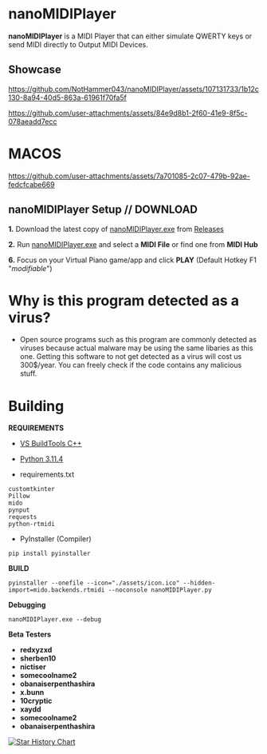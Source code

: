 
# nanoMIDIPlayer

  

**nanoMIDIPlayer** is a MIDI Player that can either simulate QWERTY keys or send MIDI directly to Output MIDI Devices.
  

## Showcase

  


https://github.com/NotHammer043/nanoMIDIPlayer/assets/107131733/1b12c130-8a94-40d5-863a-61961f70fa5f


https://github.com/user-attachments/assets/84e9d8b1-2f60-41e9-8f5c-078aeadd7ecc


# MACOS


https://github.com/user-attachments/assets/7a701085-2c07-479b-92ae-fedcfcabe669




  

## nanoMIDIPlayer Setup // DOWNLOAD

**1.** Download the latest copy of [nanoMIDIPlayer.exe](https://github.com/NotHammer043/nanoMIDIPlayer/releases) from [Releases](https://github.com/NotHammer043/nanoMIDIPlayer/releases)

  

**2.** Run [nanoMIDIPlayer.exe](https://github.com/NotHammer043/nanoMIDIPlayer/releases) and select a **MIDI File** or find one from **MIDI Hub**

  

**6.** Focus on your Virtual Piano game/app and click **PLAY** (Default Hotkey F1 "*modifiable*")


# Why is this program detected as a virus?
- Open source programs such as this program are commonly detected as viruses because actual malware may be using the same libaries as this one. Getting this software to not get detected as a virus will cost us 300$/year. You can freely check if the code contains any malicious stuff.
  

# Building

**REQUIREMENTS**

  

* [VS BuildTools C++](https://visualstudio.microsoft.com/visual-cpp-build-tools/)

* [Python 3.11.4](https://www.python.org/ftp/python/3.11.4/python-3.11.4-amd64.exe)

* requirements.txt

```
customtkinter
Pillow
mido
pynput
requests
python-rtmidi
```

* PyInstaller (Compiler)

```
pip install pyinstaller
```

  

**BUILD**

```
pyinstaller --onefile --icon="./assets/icon.ico" --hidden-import=mido.backends.rtmidi --noconsole nanoMIDIPlayer.py
```

**Debugging**

```
nanoMIDIPlayer.exe --debug
```

**Beta Testers**
- **redxyzxd**
- **sherben10**
- **nictiser**
- **somecoolname2**
- **obanaiserpenthashira**
- **x.bunn**
- **10cryptic**
- **xaydd**
- **somecoolname2**
- **obanaiserpenthashira**


[![Star History Chart](https://api.star-history.com/svg?repos=NotHammer043/nanoMIDIPlayer&type=Date)](https://star-history.com/#NotHammer043/nanoMIDIPlayer&Date)
